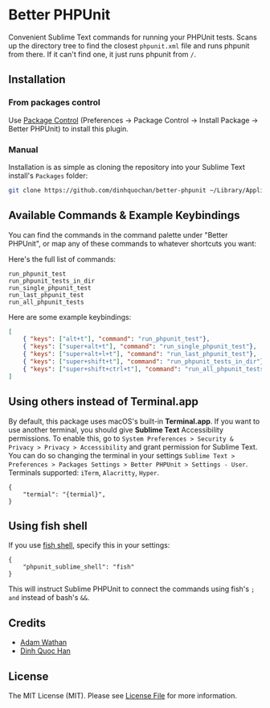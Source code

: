 # Better PHPUnit

Convenient Sublime Text commands for running your PHPUnit tests. Scans up the directory tree to find the closest `phpunit.xml` file and runs phpunit from there. If it can't find one, it just runs phpunit from `/`.

## Installation

### From packages control

Use [Package Control](http://wbond.net/sublime_packages/package_control) (Preferences -> Package Control -> Install Package -> Better PHPUnit) to install this plugin.

### Manual

Installation is as simple as cloning the repository into your Sublime Text install's `Packages` folder:

```bash
git clone https://github.com/dinhquochan/better-phpunit ~/Library/Application\ Support/Sublime\ Text\ 3/Packages/Better\ PHPUnit
```

## Available Commands & Example Keybindings

You can find the commands in the command palette under "Better PHPUnit", or map any of these commands to whatever shortcuts you want:

Here's the full list of commands:

```
run_phpunit_test
run_phpunit_tests_in_dir
run_single_phpunit_test
run_last_phpunit_test
run_all_phpunit_tests
````

Here are some example keybindings:

```json
[
    { "keys": ["alt+t"], "command": "run_phpunit_test"},
    { "keys": ["super+alt+t"], "command": "run_single_phpunit_test"},
    { "keys": ["super+alt+l+t"], "command": "run_last_phpunit_test"},
    { "keys": ["super+shift+t"], "command": "run_phpunit_tests_in_dir"},
    { "keys": ["super+shift+ctrl+t"], "command": "run_all_phpunit_tests"},
]

```

## Using others instead of Terminal.app

By default, this package uses macOS's built-in **Terminal.app**. If you want to use another terminal, you should give **Sublime Text** Accessibility permissions. To enable this, go to `System Preferences > Security & Privacy > Privacy > Accessibility` and grant permission for Sublime Text.
You can do so changing the terminal in your settings `Sublime Text > Preferences > Packages Settings > Better PHPUnit > Settings - User`. Terminals supported: `iTerm`, `Alacritty`, `Hyper`.

```
{
    "termial": "{termial}",
}
```

## Using fish shell

If you use [fish shell](https://fishshell.com/), specify this in your settings: 

```
{
    "phpunit_sublime_shell": "fish"
}
``` 

This will instruct Sublime PHPUnit to connect the commands using fish's `; and` instead of bash's `&&`.

## Credits

- [Adam Wathan](https://github.com/adamwathan/)
- [Dinh Quoc Han](https://github.com/dinhquochan/)

## License

The MIT License (MIT). Please see [License File](LICENSE) for more information.
